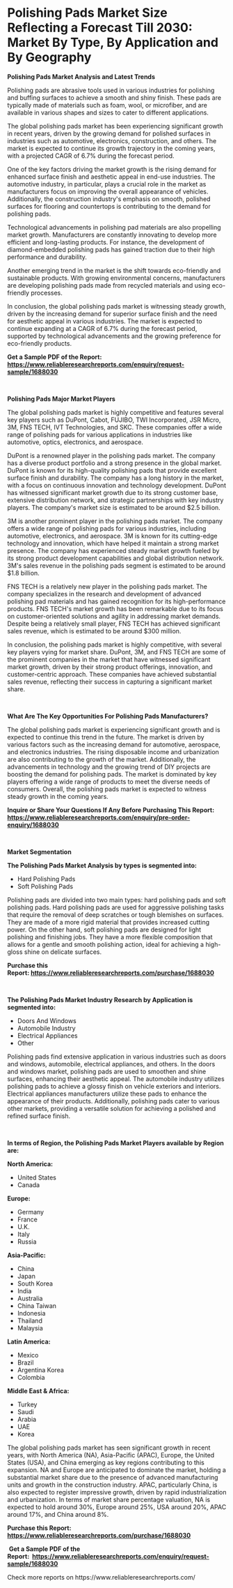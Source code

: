 <p><h1>Polishing Pads Market Size Reflecting a Forecast Till 2030: Market By Type, By Application and By Geography</h1></p><p><strong>Polishing Pads Market Analysis and Latest Trends</strong></p>
<p><p>Polishing pads are abrasive tools used in various industries for polishing and buffing surfaces to achieve a smooth and shiny finish. These pads are typically made of materials such as foam, wool, or microfiber, and are available in various shapes and sizes to cater to different applications.</p><p>The global polishing pads market has been experiencing significant growth in recent years, driven by the growing demand for polished surfaces in industries such as automotive, electronics, construction, and others. The market is expected to continue its growth trajectory in the coming years, with a projected CAGR of 6.7% during the forecast period.</p><p>One of the key factors driving the market growth is the rising demand for enhanced surface finish and aesthetic appeal in end-use industries. The automotive industry, in particular, plays a crucial role in the market as manufacturers focus on improving the overall appearance of vehicles. Additionally, the construction industry's emphasis on smooth, polished surfaces for flooring and countertops is contributing to the demand for polishing pads.</p><p>Technological advancements in polishing pad materials are also propelling market growth. Manufacturers are constantly innovating to develop more efficient and long-lasting products. For instance, the development of diamond-embedded polishing pads has gained traction due to their high performance and durability.</p><p>Another emerging trend in the market is the shift towards eco-friendly and sustainable products. With growing environmental concerns, manufacturers are developing polishing pads made from recycled materials and using eco-friendly processes.</p><p>In conclusion, the global polishing pads market is witnessing steady growth, driven by the increasing demand for superior surface finish and the need for aesthetic appeal in various industries. The market is expected to continue expanding at a CAGR of 6.7% during the forecast period, supported by technological advancements and the growing preference for eco-friendly products.</p></p>
<p><strong>Get a Sample PDF of the Report:&nbsp; <a href="https://www.reliableresearchreports.com/enquiry/request-sample/1688030">https://www.reliableresearchreports.com/enquiry/request-sample/1688030</a></strong></p>
<p>&nbsp;</p>
<p><strong>Polishing Pads Major Market Players</strong></p>
<p><p>The global polishing pads market is highly competitive and features several key players such as DuPont, Cabot, FUJIBO, TWI Incorporated, JSR Micro, 3M, FNS TECH, IVT Technologies, and SKC. These companies offer a wide range of polishing pads for various applications in industries like automotive, optics, electronics, and aerospace.</p><p>DuPont is a renowned player in the polishing pads market. The company has a diverse product portfolio and a strong presence in the global market. DuPont is known for its high-quality polishing pads that provide excellent surface finish and durability. The company has a long history in the market, with a focus on continuous innovation and technology development. DuPont has witnessed significant market growth due to its strong customer base, extensive distribution network, and strategic partnerships with key industry players. The company's market size is estimated to be around $2.5 billion.</p><p>3M is another prominent player in the polishing pads market. The company offers a wide range of polishing pads for various industries, including automotive, electronics, and aerospace. 3M is known for its cutting-edge technology and innovation, which have helped it maintain a strong market presence. The company has experienced steady market growth fueled by its strong product development capabilities and global distribution network. 3M's sales revenue in the polishing pads segment is estimated to be around $1.8 billion.</p><p>FNS TECH is a relatively new player in the polishing pads market. The company specializes in the research and development of advanced polishing pad materials and has gained recognition for its high-performance products. FNS TECH's market growth has been remarkable due to its focus on customer-oriented solutions and agility in addressing market demands. Despite being a relatively small player, FNS TECH has achieved significant sales revenue, which is estimated to be around $300 million.</p><p>In conclusion, the polishing pads market is highly competitive, with several key players vying for market share. DuPont, 3M, and FNS TECH are some of the prominent companies in the market that have witnessed significant market growth, driven by their strong product offerings, innovation, and customer-centric approach. These companies have achieved substantial sales revenue, reflecting their success in capturing a significant market share.</p></p>
<p>&nbsp;</p>
<p><strong>What Are The Key Opportunities For Polishing Pads Manufacturers?</strong></p>
<p><p>The global polishing pads market is experiencing significant growth and is expected to continue this trend in the future. The market is driven by various factors such as the increasing demand for automotive, aerospace, and electronics industries. The rising disposable income and urbanization are also contributing to the growth of the market. Additionally, the advancements in technology and the growing trend of DIY projects are boosting the demand for polishing pads. The market is dominated by key players offering a wide range of products to meet the diverse needs of consumers. Overall, the polishing pads market is expected to witness steady growth in the coming years.</p></p>
<p><strong>Inquire or Share Your Questions If Any Before Purchasing This Report: <a href="https://www.reliableresearchreports.com/enquiry/pre-order-enquiry/1688030">https://www.reliableresearchreports.com/enquiry/pre-order-enquiry/1688030</a></strong></p>
<p>&nbsp;</p>
<p><strong>Market Segmentation</strong></p>
<p><strong>The Polishing Pads Market Analysis by types is segmented into:</strong></p>
<p><ul><li>Hard Polishing Pads</li><li>Soft Polishing Pads</li></ul></p>
<p><p>Polishing pads are divided into two main types: hard polishing pads and soft polishing pads. Hard polishing pads are used for aggressive polishing tasks that require the removal of deep scratches or tough blemishes on surfaces. They are made of a more rigid material that provides increased cutting power. On the other hand, soft polishing pads are designed for light polishing and finishing jobs. They have a more flexible composition that allows for a gentle and smooth polishing action, ideal for achieving a high-gloss shine on delicate surfaces.</p></p>
<p><strong>Purchase this Report:&nbsp;<a href="https://www.reliableresearchreports.com/purchase/1688030">https://www.reliableresearchreports.com/purchase/1688030</a></strong></p>
<p>&nbsp;</p>
<p><strong>The Polishing Pads Market Industry Research by Application is segmented into:</strong></p>
<p><ul><li>Doors And Windows</li><li>Automobile Industry</li><li>Electrical Appliances</li><li>Other</li></ul></p>
<p><p>Polishing pads find extensive application in various industries such as doors and windows, automobile, electrical appliances, and others. In the doors and windows market, polishing pads are used to smoothen and shine surfaces, enhancing their aesthetic appeal. The automobile industry utilizes polishing pads to achieve a glossy finish on vehicle exteriors and interiors. Electrical appliances manufacturers utilize these pads to enhance the appearance of their products. Additionally, polishing pads cater to various other markets, providing a versatile solution for achieving a polished and refined surface finish.</p></p>
<p>&nbsp;</p>
<p><strong>In terms of Region, the Polishing Pads Market Players available by Region are:</strong></p>
<p>
    <p> <strong> North America: </strong>
        <ul>
            <li>United States</li>
            <li>Canada</li>
        </ul>
        </p> 
    <p> <strong> Europe: </strong>
        <ul>
            <li>Germany</li>
            <li>France</li>
            <li>U.K.</li>
            <li>Italy</li>
            <li>Russia</li>
        </ul>
        </p> 
    <p> <strong> Asia-Pacific: </strong>
        <ul>
            <li>China</li>
            <li>Japan</li>
            <li>South Korea</li>
            <li>India</li>
            <li>Australia</li>
            <li>China Taiwan</li>
            <li>Indonesia</li>
            <li>Thailand</li>
            <li>Malaysia</li>
        </ul>
        </p> 
    <p> <strong> Latin America: </strong>
        <ul>
            <li>Mexico</li>
            <li>Brazil</li>
            <li>Argentina Korea</li>
            <li>Colombia</li>
        </ul>
        </p> 
    <p> <strong> Middle East & Africa: </strong>
        <ul>
            <li>Turkey</li>
            <li>Saudi</li>
            <li>Arabia</li>
            <li>UAE</li>
            <li>Korea</li>
        </ul>
    </p>
    </p>
<p><p>The global polishing pads market has seen significant growth in recent years, with North America (NA), Asia-Pacific (APAC), Europe, the United States (USA), and China emerging as key regions contributing to this expansion. NA and Europe are anticipated to dominate the market, holding a substantial market share due to the presence of advanced manufacturing units and growth in the construction industry. APAC, particularly China, is also expected to register impressive growth, driven by rapid industrialization and urbanization. In terms of market share percentage valuation, NA is expected to hold around 30%, Europe around 25%, USA around 20%, APAC around 17%, and China around 8%.</p></p>
<p><strong>Purchase this Report: <a href="https://www.reliableresearchreports.com/purchase/1688030">https://www.reliableresearchreports.com/purchase/1688030</a></strong></p>
<p>&nbsp;<strong>Get a Sample PDF of the Report:&nbsp;&nbsp;<a href="https://www.reliableresearchreports.com/enquiry/request-sample/1688030">https://www.reliableresearchreports.com/enquiry/request-sample/1688030</a></strong></p>
<p><strong></strong></p>
<p>Check more reports on https://www.reliableresearchreports.com/</p>